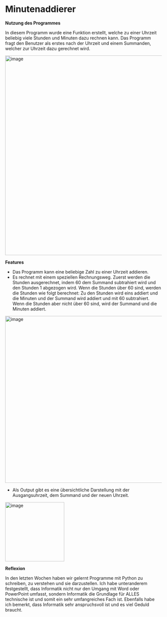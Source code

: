 # Minutenaddierer
**Nutzung des Programmes**

In diesem Programm wurde eine Funktion erstellt, welche zu einer Uhrzeit beliebig viele Stunden und Minuten dazu rechnen kann. Das Programm fragt den Benutzer als erstes nach der Uhrzeit und einem Summanden, welcher zur Uhrzeit dazu gerechnet wird. 


<img width="641" alt="image" src="https://user-images.githubusercontent.com/97455334/148785716-d586f315-dbda-44da-8cd8-b9564511b327.png">

**Features**
* Das Programm kann eine beliebige Zahl zu einer Uhrzeit addieren.
* Es rechnet mit einem speziellen Rechnungsweg. 
  Zuerst werden die Stunden ausgerechnet, indem 60 dem Summand subtrahiert wird und den Stunden 1 abgezogen wird. Wenn die Stunden über 60 sind, werden die Stunden wie folgt berechnet: Zu den Stunden wird eins addiert und die Minuten und der Summand wird addiert und mit 60 subtrahiert. Wenn die Stunden aber nicht über 60 sind, wird der Summand und die Minuten addiert.
<img width="536" alt="image" src="https://user-images.githubusercontent.com/97455334/148789819-59a15ee8-b357-433f-9caf-b7c53610f320.png">

* Als Output gibt es eine übersichtliche Darstellung mit der Ausgangsuhrzeit, dem Summand und der neuen Uhrzeit.
<img width="190" alt="image" src="https://user-images.githubusercontent.com/97455334/148789983-03ca4677-638b-4086-b033-b1326cb2f73c.png">

**Reflexion**

In den letzten Wochen haben wir gelernt Programme mit Python zu schreiben, zu verstehen und sie darzustellen. Ich habe unteranderem festgestellt, dass Informatik nicht nur den Umgang mit Word oder PowerPoint umfasst, sondern Informatik die Grundlage für ALLES technische ist und somit ein sehr umfangreiches Fach ist. Ebenfalls habe ich bemerkt, dass Informatik sehr anspruchsvoll ist und es viel Geduld braucht.
